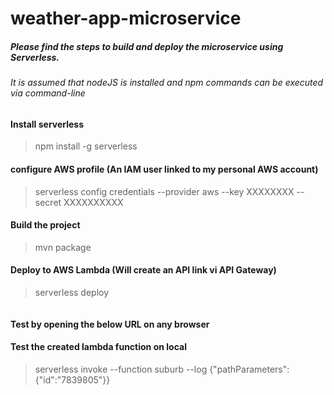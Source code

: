 # weather-app-microservice

##### Please find the steps to build and deploy the microservice using Serverless.
###### It is assumed that nodeJS is installed and npm commands can be executed via command-line

#### Install serverless
>npm install -g serverless

#### configure AWS profile (An IAM user linked to my personal AWS account)
>serverless config credentials --provider aws --key XXXXXXXX --secret XXXXXXXXXX

#### Build the project
>mvn package

#### Deploy to AWS Lambda (Will create an API link vi API Gateway)
>serverless deploy
```sh


```
#### Test by opening the below URL on any browser
>

#### Test the created lambda function on local
>serverless invoke --function suburb --log {"pathParameters":{"id":"7839805"}}